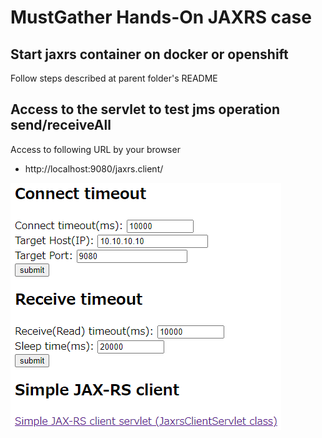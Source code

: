 # MustGather Hands-On JAXRS case 

## Start jaxrs container on docker or openshift

Follow steps described at parent folder's README 

## Access to the servlet to test jms operation send/receiveAll

Access to following URL by your browser

- http://localhost:9080/jaxrs.client/

![jaxrs.client](jaxrs.client.png)

